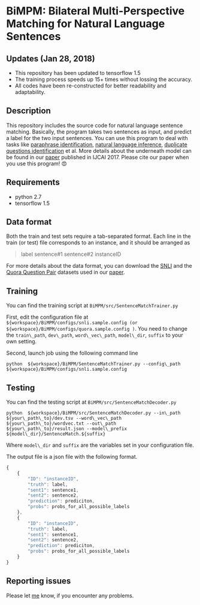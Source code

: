 # BiMPM: Bilateral Multi-Perspective Matching for Natural Language Sentences

## Updates (Jan 28, 2018)
* This repository has been updated to tensorflow 1.5
* The training process speeds up 15+ times without lossing the accuracy.
* All codes have been re-constructed for better readability and adaptability.

## Description
This repository includes the source code for natural language sentence matching. 
Basically, the program takes two sentences as input, and predict a label for the two input sentences. 
You can use this program to deal with tasks like [paraphrase identification](https://aclweb.org/aclwiki/index.php?title=Paraphrase_Identification_%28State_of_the_art%29), [natural language inference](http://nlp.stanford.edu/projects/snli/), [duplicate questions identification](https://data.quora.com/First-Quora-Dataset-Release-Question-Pairs) et al. More details about the underneath model can be found in our [paper](https://arxiv.org/pdf/1702.03814.pdf) published in IJCAI 2017. Please cite our paper when you use this program! :heart_eyes:

## Requirements
* python 2.7
* tensorflow 1.5

## Data format
Both the train and test sets require a tab-separated format.
Each line in the train (or test) file corresponds to an instance, and it should be arranged as
> label	sentence#1	sentence#2 instanceID	

For more details about the data format, you can download the [SNLI](https://drive.google.com/file/d/1CxjKsaM6YgZPRKmJhNn7WcIC3gISehcS/view?usp=sharing) and the [Quora Question Pair](https://drive.google.com/file/d/0B0PlTAo--BnaQWlsZl9FZ3l1c28/view?usp=sharing) datasets used in our [paper](https://arxiv.org/pdf/1702.03814.pdf).


## Training
You can find the training script at `BiMPM/src/SentenceMatchTrainer.py`

First, edit the configuration file at `${workspace}/BiMPM/configs/snli.sample.config (or ${workspace}/BiMPM/configs/quora.sample.config )`.
You need to change the `train\_path`, `dev\_path`, `word\_vec\_path`, `model\_dir`, `suffix` to your own setting.

Second, launch job using the following command line
```
python  ${workspace}/BiMPM/SentenceMatchTrainer.py --config\_path ${workspace}/BiMPM/configs/snli.sample.config
```

## Testing
You can find the testing script at `BiMPM/src/SentenceMatchDecoder.py`
```
python  ${workspace}/BiMPM/src/SentenceMatchDecoder.py --in\_path ${your\_path\_to}/dev.tsv --word\_vec\_path ${your\_path\_to}/wordvec.txt --out\_path ${your\_path\_to}/result.json --model\_prefix ${model\_dir}/SentenceMatch.${suffix}
```

Where `model\_dir` and `suffix` are the variables set in your configuration file.

The output file is a json file with the following format.

```javascript
{
    { 
        "ID": "instanceID",
        "truth": label,
        "sent1": sentence1,
        "sent2": sentence2,
        "prediction": prediciton,
        "probs": probs_for_all_possible_labels
    },
    { 
        "ID": "instanceID",
        "truth": label,
        "sent1": sentence1,
        "sent2": sentence2,
        "prediction": prediciton,
        "probs": probs_for_all_possible_labels
    }
}
```


## Reporting issues
Please let [me](https://zhiguowang.github.io/) know, if you encounter any problems.
